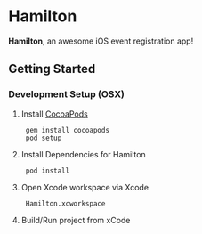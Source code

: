 # Hamilton
**Hamilton**, an awesome iOS event registration app!

## Getting Started

### Development Setup (OSX)

1. Install [CocoaPods]("http://cocoapods.org/")

		gem install cocoapods
		pod setup


2. Install Dependencies for Hamilton

		pod install
		
3. Open Xcode workspace via Xcode

		Hamilton.xcworkspace
		
4. Build/Run project from xCode




